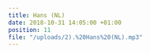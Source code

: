 ```yaml
---
title: Hans (NL)
date: 2018-10-31 14:05:00 +01:00
position: 11
file: "/uploads/2).%20Hans%20(NL).mp3"
---
```


